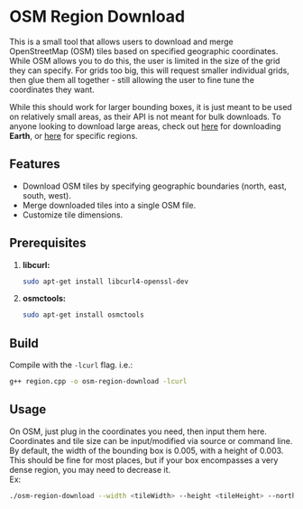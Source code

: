 # OSM Region Download

This is a small tool that allows users to download and merge OpenStreetMap (OSM) tiles based on specified geographic coordinates. While OSM allows you to do this, the user is limited in the size of the grid they can specify. For grids too big, this will request smaller individual grids, then glue them all together - still allowing the user to fine tune the coordinates they want.

While this should work for larger bounding boxes, it is just meant to be used on relatively small areas, as their API is not meant for bulk downloads. To anyone looking to download large areas, check out [here](https://wiki.openstreetmap.org/wiki/Planet.osm#Downloading) for downloading **Earth**, or [here](https://wiki.openstreetmap.org/wiki/Downloading_data#Huge_amounts_of_data) for specific regions.

## Features

- Download OSM tiles by specifying geographic boundaries (north, east, south, west).
- Merge downloaded tiles into a single OSM file.
- Customize tile dimensions.

## Prerequisites

1. **libcurl:**

    ```bash
    sudo apt-get install libcurl4-openssl-dev
    ```

2. **osmctools:**

    ```bash
    sudo apt-get install osmctools
    ```

## Build

Compile with the `-lcurl` flag. i.e.:

```bash
g++ region.cpp -o osm-region-download -lcurl
```

## Usage

On OSM, just plug in the coordinates you need, then input them here. Coordinates and tile size can be input/modified via source or command line.
By default, the width of the bounding box is 0.005, with a height of 0.003. This should be fine for most places, but if your box encompasses a very dense region, you may need to decrease it.</br> 
Ex:
 
```bash
./osm-region-download --width <tileWidth> --height <tileHeight> --north <north> --east <east> --south <south> --west <west>
```
